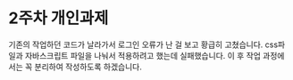 # 2주차 개인과제

기존의 작업하던 코드가 날라가서 로그인 오류가 난 걸 보고 황급히 고쳤습니다.
css파일과 자바스크립트 파일을 나눠서 적용하려고 했는데 실패했습니다. 이 후 작업 과정에서는 꼭 분리하여 작성하도록 하겠습니다.
